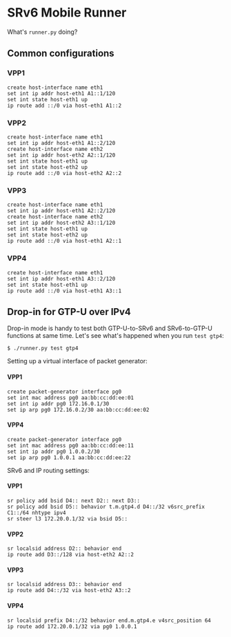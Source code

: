 SRv6 Mobile Runner
==================

What's `runner.py` doing?

## Common configurations

### VPP1
```
create host-interface name eth1
set int ip addr host-eth1 A1::1/120
set int state host-eth1 up
ip route add ::/0 via host-eth1 A1::2
```


### VPP2

```
create host-interface name eth1
set int ip addr host-eth1 A1::2/120
create host-interface name eth2
set int ip addr host-eth2 A2::1/120
set int state host-eth1 up
set int state host-eth2 up
ip route add ::/0 via host-eth2 A2::2
```


### VPP3

```
create host-interface name eth1
set int ip addr host-eth1 A2::2/120
create host-interface name eth2
set int ip addr host-eth2 A3::1/120
set int state host-eth1 up
set int state host-eth2 up
ip route add ::/0 via host-eth1 A2::1
```

### VPP4

```
create host-interface name eth1
set int ip addr host-eth1 A3::2/120
set int state host-eth1 up
ip route add ::/0 via host-eth1 A3::1
```


## Drop-in for GTP-U over IPv4

Drop-in mode is handy to test both GTP-U-to-SRv6 and SRv6-to-GTP-U functions at same time. Let's see what's happened when you run `test gtp4`:

    $ ./runner.py test gtp4


Setting up a virtual interface of packet generator:

#### VPP1

```
create packet-generator interface pg0
set int mac address pg0 aa:bb:cc:dd:ee:01
set int ip addr pg0 172.16.0.1/30
set ip arp pg0 172.16.0.2/30 aa:bb:cc:dd:ee:02
```

#### VPP4

```
create packet-generator interface pg0
set int mac address pg0 aa:bb:cc:dd:ee:11
set int ip addr pg0 1.0.0.2/30
set ip arp pg0 1.0.0.1 aa:bb:cc:dd:ee:22
```

SRv6 and IP routing settings:

#### VPP1

```
sr policy add bsid D4:: next D2:: next D3::
sr policy add bsid D5:: behavior t.m.gtp4.d D4::/32 v6src_prefix C1::/64 nhtype ipv4
sr steer l3 172.20.0.1/32 via bsid D5::
```

#### VPP2

```
sr localsid address D2:: behavior end
ip route add D3::/128 via host-eth2 A2::2
```

#### VPP3

```
sr localsid address D3:: behavior end
ip route add D4::/32 via host-eth2 A3::2
```

#### VPP4

```
sr localsid prefix D4::/32 behavior end.m.gtp4.e v4src_position 64
ip route add 172.20.0.1/32 via pg0 1.0.0.1
```
